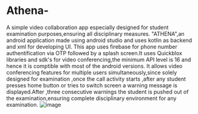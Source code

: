 # Athena-
A simple video collaboration app especially designed for student examination purposes,ensuring all disciplinary measures.
"ATHENA",an android application made using android studio and uses kotlin as backend and xml for developing UI. This app uses firebase for phone number authentification via OTP  followed by a splash screen.It uses Quickblox libraries and sdk's for video conferencing,the minimum API level is 16 and hence it is comptible with most of the android versions.
It allows video conferencing features for multiple users simultaneously,since solely designed for examination ,once the call activity starts ,after any student presses home button or tries to switch screen a warning message is displayed.After ,three consecutive warnings the student is pushed out of the examination,ensuring complete disciplinary environment for any examination.
![image](https://user-images.githubusercontent.com/65165363/117249274-ee1d7980-ae5e-11eb-8ef2-cceb44bfe188.png)
